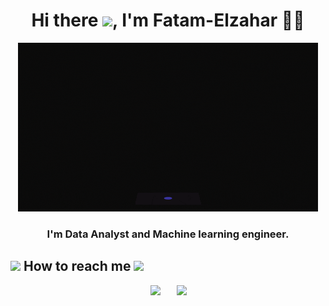 <h1 align="center">Hi there <img src="https://media.giphy.com/media/hvRJCLFzcasrR4ia7z/giphy.gif" width="50">, I'm Fatam-Elzahar 👩‍💻 </h1>

<p align="center">
  <img src="https://github.com/Fatma-elzahra-Mo/Fatma-elzahra-Mo/blob/main/giphy.gif" />
</p>

<h3 align="center">I'm Data Analyst and Machine learning engineer.</h3>



<h2>
  <img src='https://raw.githubusercontent.com/ShahriarShafin/ShahriarShafin/main/Assets/handshake.gif' width="100px" />
  How to reach me
  <img src='https://raw.githubusercontent.com/ShahriarShafin/ShahriarShafin/main/Assets/handshake.gif' width="100px" />
</h2>

</p>
<p align="center">

<p align="center"><a href="https://www.kaggle.com/fatmaelzahramohamed" target="blank" style="padding: 2px" > <img  src="https://cdn4.iconfinder.com/data/icons/logos-and-brands/512/189_Kaggle_logo_logos-512.png" width="32" /></a> &nbsp;&nbsp; &nbsp;&nbsp;<a href="https://www.linkedin.com/in/fatma-elzahra-mohamed-0098791ba" target="blank" ><img  src="https://i.imgur.com/78apom3.png" width="32" /></a>
<!-- <a href = ""><img src="https://img.icons8.com/doodle/50/000000/quora--v1.png"/></a> -->
    
<!-- <a href = ""><img src="https://img.icons8.com/stickers/50/000000/twitter.png"/></a> -->
<!-- <a href = ""><img src="https://img.icons8.com/stickers/50/000000/instagram-new--v2.png"/></a> -->

</p>



  
  
 
